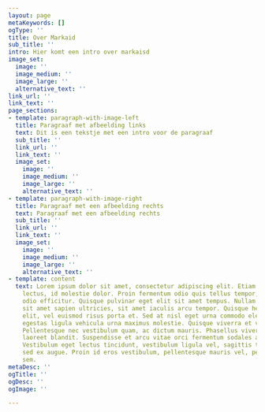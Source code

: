 ```yaml
---
layout: page
metaKeywords: []
ogType: ''
title: Over Markaid
sub_title: ''
intro: Hier komt een intro over markaisd
image_set:
  image: ''
  image_medium: ''
  image_large: ''
  alternative_text: ''
link_url: ''
link_text: ''
page_sections:
- template: paragraph-with-image-left
  title: Paragraaf met afbeelding links
  text: Dit is een tekstje met een intro voor de paragraaf
  sub_title: ''
  link_url: ''
  link_text: ''
  image_set:
    image: ''
    image_medium: ''
    image_large: ''
    alternative_text: ''
- template: paragraph-with-image-right
  title: Paragraaf met een afbeelding rechts
  text: Paragraaf met een afbeelding rechts
  sub_title: ''
  link_url: ''
  link_text: ''
  image_set:
    image: ''
    image_medium: ''
    image_large: ''
    alternative_text: ''
- template: content
  text: Lorem ipsum dolor sit amet, consectetur adipiscing elit. Etiam sed finibus
    lectus, id molestie dolor. Proin fermentum odio quis tellus tempor, sed gravida
    odio efficitur. Quisque pulvinar eget elit sit amet tempus. Nullam auctor dolor
    sit amet sapien ultricies, sit amet iaculis arcu tempor. Quisque hendrerit varius
    elit, vel euismod risus porta et. Sed at nisl eget urna commodo eleifend. Integer
    egestas ligula vehicula urna maximus molestie. Quisque viverra et velit a lacinia.
    Pellentesque nec vestibulum quam, ac dictum mauris. Phasellus viverra libero non
    laoreet blandit. Suspendisse et arcu vitae orci fermentum sodales ac ut erat.
    Vestibulum eget lectus tincidunt, vestibulum ligula vel, sagittis tortor. Phasellus
    sed ex augue. Proin id eros vestibulum, pellentesque mauris vel, pellentesque
    sem.
metaDesc: ''
ogTitle: ''
ogDesc: ''
ogImage: ''

---
```


